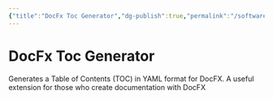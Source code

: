 ```yaml
---
{"title":"DocFx Toc Generator","dg-publish":true,"permalink":"/software/doc-fx-toc-generator/","dgPassFrontmatter":true}
---
```




# DocFx Toc Generator

Generates a Table of Contents (TOC) in YAML format for DocFX. A useful extension for those who create documentation with DocFX
